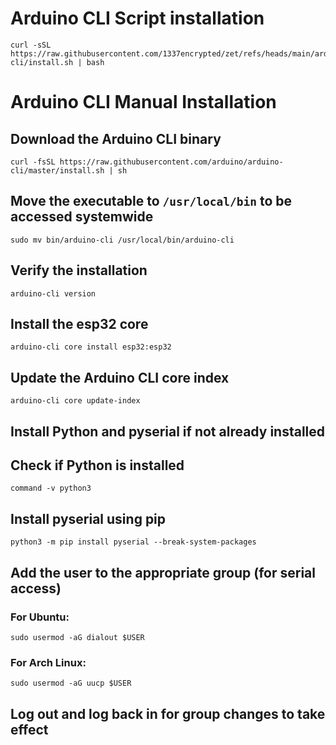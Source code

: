 # Arduino CLI Script installation

```
curl -sSL https://raw.githubusercontent.com/1337encrypted/zet/refs/heads/main/arduino-cli/install.sh | bash
```

# Arduino CLI Manual Installation

## Download the Arduino CLI binary

```
curl -fsSL https://raw.githubusercontent.com/arduino/arduino-cli/master/install.sh | sh
```

## Move the executable to `/usr/local/bin` to be accessed systemwide
```
sudo mv bin/arduino-cli /usr/local/bin/arduino-cli
```

## Verify the installation
```
arduino-cli version
```

## Install the esp32 core
```
arduino-cli core install esp32:esp32
```

## Update the Arduino CLI core index
```
arduino-cli core update-index
```

## Install Python and pyserial if not already installed
## Check if Python is installed
```
command -v python3
```

## Install pyserial using pip
```
python3 -m pip install pyserial --break-system-packages
```

## Add the user to the appropriate group (for serial access)
### For Ubuntu:
```
sudo usermod -aG dialout $USER
```

### For Arch Linux:
```
sudo usermod -aG uucp $USER
```

## Log out and log back in for group changes to take effect
